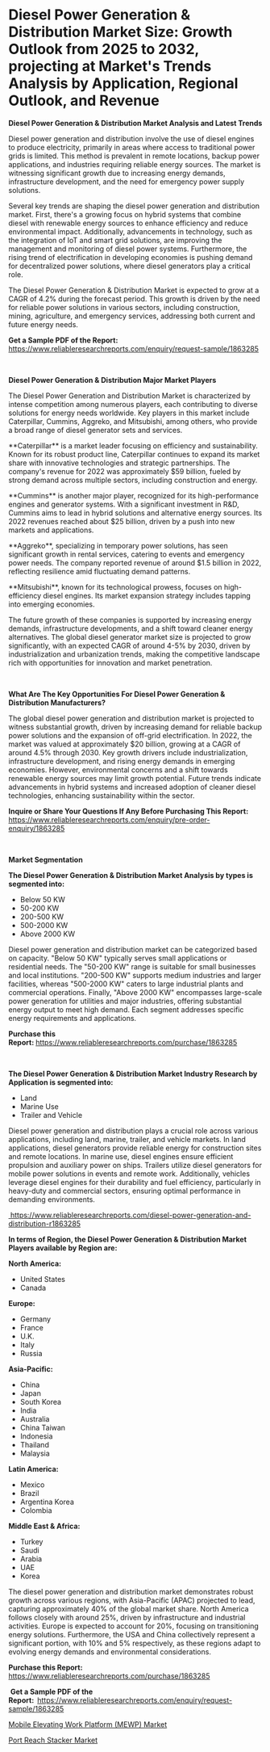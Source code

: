 <p><h1>Diesel Power Generation & Distribution Market Size: Growth Outlook from 2025 to 2032, projecting at Market's Trends Analysis by Application, Regional Outlook, and Revenue</h1></p><p><strong>Diesel Power Generation & Distribution Market Analysis and Latest Trends</strong></p>
<p><p>Diesel power generation and distribution involve the use of diesel engines to produce electricity, primarily in areas where access to traditional power grids is limited. This method is prevalent in remote locations, backup power applications, and industries requiring reliable energy sources. The market is witnessing significant growth due to increasing energy demands, infrastructure development, and the need for emergency power supply solutions.</p><p>Several key trends are shaping the diesel power generation and distribution market. First, there's a growing focus on hybrid systems that combine diesel with renewable energy sources to enhance efficiency and reduce environmental impact. Additionally, advancements in technology, such as the integration of IoT and smart grid solutions, are improving the management and monitoring of diesel power systems. Furthermore, the rising trend of electrification in developing economies is pushing demand for decentralized power solutions, where diesel generators play a critical role.</p><p>The Diesel Power Generation & Distribution Market is expected to grow at a CAGR of 4.2% during the forecast period. This growth is driven by the need for reliable power solutions in various sectors, including construction, mining, agriculture, and emergency services, addressing both current and future energy needs.</p></p>
<p><strong>Get a Sample PDF of the Report:&nbsp;</strong> <a href="https://www.reliableresearchreports.com/enquiry/request-sample/1863285?utm_campaign=2200&utm_medium=2&utm_source=Github&utm_content=ia&utm_term=28022025&utm_id=diesel-power-generation-distribution">https://www.reliableresearchreports.com/enquiry/request-sample/1863285</a></p>
<p>&nbsp;</p>
<p><strong>Diesel Power Generation & Distribution Major Market Players</strong></p>
<p><p>The Diesel Power Generation and Distribution Market is characterized by intense competition among numerous players, each contributing to diverse solutions for energy needs worldwide. Key players in this market include Caterpillar, Cummins, Aggreko, and Mitsubishi, among others, who provide a broad range of diesel generator sets and services.</p><p>**Caterpillar** is a market leader focusing on efficiency and sustainability. Known for its robust product line, Caterpillar continues to expand its market share with innovative technologies and strategic partnerships. The company's revenue for 2022 was approximately $59 billion, fueled by strong demand across multiple sectors, including construction and energy.</p><p>**Cummins** is another major player, recognized for its high-performance engines and generator systems. With a significant investment in R&D, Cummins aims to lead in hybrid solutions and alternative energy sources. Its 2022 revenues reached about $25 billion, driven by a push into new markets and applications.</p><p>**Aggreko**, specializing in temporary power solutions, has seen significant growth in rental services, catering to events and emergency power needs. The company reported revenue of around $1.5 billion in 2022, reflecting resilience amid fluctuating demand patterns.</p><p>**Mitsubishi**, known for its technological prowess, focuses on high-efficiency diesel engines. Its market expansion strategy includes tapping into emerging economies. </p><p>The future growth of these companies is supported by increasing energy demands, infrastructure developments, and a shift toward cleaner energy alternatives. The global diesel generator market size is projected to grow significantly, with an expected CAGR of around 4-5% by 2030, driven by industrialization and urbanization trends, making the competitive landscape rich with opportunities for innovation and market penetration.</p></p>
<p>&nbsp;</p>
<p><strong>What Are The Key Opportunities For Diesel Power Generation & Distribution Manufacturers?</strong></p>
<p><p>The global diesel power generation and distribution market is projected to witness substantial growth, driven by increasing demand for reliable backup power solutions and the expansion of off-grid electrification. In 2022, the market was valued at approximately $20 billion, growing at a CAGR of around 4.5% through 2030. Key growth drivers include industrialization, infrastructure development, and rising energy demands in emerging economies. However, environmental concerns and a shift towards renewable energy sources may limit growth potential. Future trends indicate advancements in hybrid systems and increased adoption of cleaner diesel technologies, enhancing sustainability within the sector.</p></p>
<p><strong>Inquire or Share Your Questions If Any Before Purchasing This Report:</strong> <a href="https://www.reliableresearchreports.com/enquiry/pre-order-enquiry/1863285?utm_campaign=2200&utm_medium=2&utm_source=Github&utm_content=ia&utm_term=28022025&utm_id=diesel-power-generation-distribution">https://www.reliableresearchreports.com/enquiry/pre-order-enquiry/1863285</a></p>
<p>&nbsp;</p>
<p><strong>Market Segmentation</strong></p>
<p><strong>The Diesel Power Generation & Distribution Market Analysis by types is segmented into:</strong></p>
<p><ul><li>Below 50 KW</li><li>50-200 KW</li><li>200-500 KW</li><li>500-2000 KW</li><li>Above 2000 KW</li></ul></p>
<p><p>Diesel power generation and distribution market can be categorized based on capacity. "Below 50 KW" typically serves small applications or residential needs. The "50-200 KW" range is suitable for small businesses and local institutions. "200-500 KW" supports medium industries and larger facilities, whereas "500-2000 KW" caters to large industrial plants and commercial operations. Finally, "Above 2000 KW" encompasses large-scale power generation for utilities and major industries, offering substantial energy output to meet high demand. Each segment addresses specific energy requirements and applications.</p></p>
<p><strong>Purchase this Report:&nbsp;</strong><a href="https://www.reliableresearchreports.com/purchase/1863285?utm_campaign=2200&utm_medium=2&utm_source=Github&utm_content=ia&utm_term=28022025&utm_id=diesel-power-generation-distribution">https://www.reliableresearchreports.com/purchase/1863285</a></p>
<p>&nbsp;</p>
<p><strong>The Diesel Power Generation & Distribution Market Industry Research by Application is segmented into:</strong></p>
<p><ul><li>Land</li><li>Marine Use</li><li>Trailer and Vehicle</li></ul></p>
<p><p>Diesel power generation and distribution plays a crucial role across various applications, including land, marine, trailer, and vehicle markets. In land applications, diesel generators provide reliable energy for construction sites and remote locations. In marine use, diesel engines ensure efficient propulsion and auxiliary power on ships. Trailers utilize diesel generators for mobile power solutions in events and remote work. Additionally, vehicles leverage diesel engines for their durability and fuel efficiency, particularly in heavy-duty and commercial sectors, ensuring optimal performance in demanding environments.</p></p>
<p><a href="https://www.reliableresearchreports.com/diesel-power-generation-and-distribution-r1863285?utm_campaign=2200&utm_medium=2&utm_source=Github&utm_content=ia&utm_term=28022025&utm_id=diesel-power-generation-distribution">&nbsp;https://www.reliableresearchreports.com/diesel-power-generation-and-distribution-r1863285</a></p>
<p><strong>In terms of Region, the Diesel Power Generation & Distribution Market Players available by Region are:</strong></p>
<p>
    <p> <strong> North America: </strong>
        <ul>
            <li>United States</li>
            <li>Canada</li>
        </ul>
        </p> 
    <p> <strong> Europe: </strong>
        <ul>
            <li>Germany</li>
            <li>France</li>
            <li>U.K.</li>
            <li>Italy</li>
            <li>Russia</li>
        </ul>
        </p> 
    <p> <strong> Asia-Pacific: </strong>
        <ul>
            <li>China</li>
            <li>Japan</li>
            <li>South Korea</li>
            <li>India</li>
            <li>Australia</li>
            <li>China Taiwan</li>
            <li>Indonesia</li>
            <li>Thailand</li>
            <li>Malaysia</li>
        </ul>
        </p> 
    <p> <strong> Latin America: </strong>
        <ul>
            <li>Mexico</li>
            <li>Brazil</li>
            <li>Argentina Korea</li>
            <li>Colombia</li>
        </ul>
        </p> 
    <p> <strong> Middle East & Africa: </strong>
        <ul>
            <li>Turkey</li>
            <li>Saudi</li>
            <li>Arabia</li>
            <li>UAE</li>
            <li>Korea</li>
        </ul>
    </p>
    </p>
<p><p>The diesel power generation and distribution market demonstrates robust growth across various regions, with Asia-Pacific (APAC) projected to lead, capturing approximately 40% of the global market share. North America follows closely with around 25%, driven by infrastructure and industrial activities. Europe is expected to account for 20%, focusing on transitioning energy solutions. Furthermore, the USA and China collectively represent a significant portion, with 10% and 5% respectively, as these regions adapt to evolving energy demands and environmental considerations.</p></p>
<p><strong>Purchase this Report: </strong><a href="https://www.reliableresearchreports.com/purchase/1863285?utm_campaign=2200&utm_medium=2&utm_source=Github&utm_content=ia&utm_term=28022025&utm_id=diesel-power-generation-distribution">https://www.reliableresearchreports.com/purchase/1863285</a></p>
<p>&nbsp;<strong>Get a Sample PDF of the Report:&nbsp;&nbsp;</strong><a href="https://www.reliableresearchreports.com/enquiry/request-sample/1863285?utm_campaign=2200&utm_medium=2&utm_source=Github&utm_content=ia&utm_term=28022025&utm_id=diesel-power-generation-distribution">https://www.reliableresearchreports.com/enquiry/request-sample/1863285</a></p>
<p><strong></strong></p>
<p><p><a href="https://github.com/rubiogruis0p/Market-Research-Report-List-1/blob/main/mobile-elevating-work-platform-mewp-market.md?utm_campaign=2200&utm_medium=2&utm_source=Github&utm_content=ia&utm_term=28022025&utm_id=diesel-power-generation-distribution">Mobile Elevating Work Platform (MEWP) Market</a></p><p><a href="https://github.com/fulceclubbs2/Market-Research-Report-List-1/blob/main/port-reach-stacker-market.md?utm_campaign=2200&utm_medium=2&utm_source=Github&utm_content=ia&utm_term=28022025&utm_id=diesel-power-generation-distribution">Port Reach Stacker Market</a></p></p>